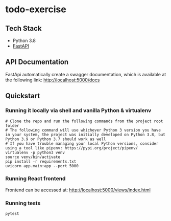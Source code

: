 # todo-exercise

## Tech Stack
- Python 3.8
- [FastAPI](https://fastapi.tiangolo.com/)

## API Documentation
FastApi automatically create a swagger documentation, which is available at the following link: 
[http://localhost:5000/docs](http://localhost:5000/docs)
 
## Quickstart
### Running it locally via shell and vanilla Python & virtualenv 
```shell script
# Clone the repo and run the following commands from the project root folder
# The following command will use whichever Python 3 version you have in your system, the project was initially developed on Python 3.8, but Python 3.9 or Python 3.7 should work as well 
# If you have trouble managing your local Python versions, consider using a tool like pipenv: https://pypi.org/project/pipenv/
virtualenv -p python3 venv
source venv/bin/activate
pip install -r requirements.txt
uvicorn app.main:app --port 5000
```

### Running React frontend
Frontend can be accessed at: [http://localhost:5000/views/index.html](http://localhost:5000/views/index.html)

### Running tests
```shell script
pytest
```
